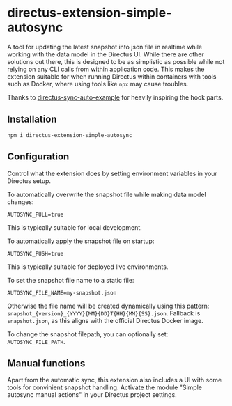 # directus-extension-simple-autosync

A tool for updating the latest snapshot into json file in realtime while working with the data model in the Directus UI.
While there are other solutions out there, this is designed to be as simplistic as possible while not relying on any CLI
calls from within application code. This makes the extension suitable for when running Directus within containers with
tools such as Docker, where using tools like `npx` may cause troubles.

Thanks to [directus-sync-auto-example](https://github.com/denkan/directus-sync-auto-example) for heavily inspiring the
hook parts.

## Installation

`npm i directus-extension-simple-autosync`

## Configuration

Control what the extension does by setting environment variables in your Directus setup.

To automatically overwrite the snapshot file while making data model changes:

`AUTOSYNC_PULL=true`

This is typically suitable for local development.

To automatically apply the snapshot file on startup:

`AUTOSYNC_PUSH=true`

This is typically suitable for deployed live environments.

To set the snapshot file name to a static file:


`AUTOSYNC_FILE_NAME=my-snapshot.json`

Otherwise the file name will be created dynamically using this pattern: `snapshot_{version}_{YYYY}{MM}{DD}T{HH}{MM}{SS}.json`.
Fallback is `snapshot.json`, as this aligns with the official Directus Docker image.

To change the snapshot filepath, you can optionally set:
`AUTOSYNC_FILE_PATH`.

## Manual functions

Apart from the automatic sync, this extension also includes a UI with some tools for convinient snapshot handling.
Activate the module "Simple autosync manual actions" in your Directus project settings.
